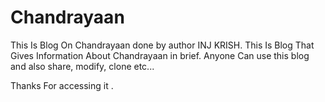 # Chandrayaan
This Is Blog On Chandrayaan done by author INJ KRISH. 
This Is Blog That Gives Information About Chandrayaan in brief. 
Anyone Can use this blog and also share, modify, clone etc... 

Thanks For accessing it .
